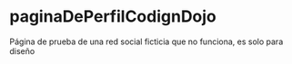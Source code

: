 # paginaDePerfilCodignDojo
 Página de prueba de una red social ficticia que no funciona, es solo para diseño
